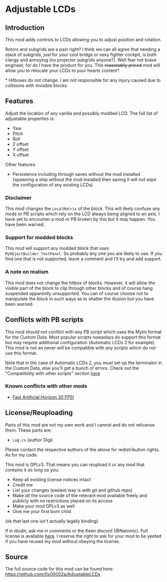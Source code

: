 # Adjustable LCDs

## Introduction

This mod adds controls to LCDs allowing you to adjust position and rotation.


Rotors and subgrids are a pain right? I think we can all agree that needing a
stack of subgrids, just for your cool bridge or sexy fighter cockpit, is both
clangy and annoying (no projector subgrids anyone?). Well fear not brave
engineer, for do I have the product for you. This ~~reasonably priced~~ mod will
allow you to relocate your LCDs to your hearts content\*.

\* Hitboxes do not change. I am not responsible for any injury caused due to
collisions with invisible blocks


## Features

Adjust the location of any vanilla and possibly modded LCD. The full list of
adjustable properties is:

- Yaw
- Pitch
- Roll
- Z offset
- Y offset
- X offset

Other features:

- Persistence including through saves without the mod installed (spawning a ship
  without the mod installed then saving it will not wipe the configuration of
  any existing LCDs)


### Disclaimer

This mod changes the `LocalMatrix` of the block. This will likely confuse any
mods or PB scripts which rely on the LCD always being aligned to an axis. I have
yet to encounter a mod or PB broken by this but it may happen.  You have been
warned.

### Support for modded blocks

This mod will support any modded block that uses `MyObjectBuilder_TextPanel`. So
probably any one you are likely to use. If you find one that is not supported,
leave a comment and I'll try and add support.

### A note on realism

This mod does not change the hitbox of blocks. However, it will allow the
visible part of the block to clip through other blocks and of course hang
suspended apparently unsupported. You can of course choose not to manipulate the
block in such ways as to shatter the illusion but you have been warned.

## Conflicts with PB scripts 

This mod _should not_ conflict with any PB script which uses the MyIni format
for the Custom Data. Most popular scripts nowadays do support this format but
may require additional configuration (Automatic LCDs 2 for example).  This mod
is not an never will be compatible with any scripts which do not use this
format. 

Note that in the case of Automatic LCDs 2, you _must_ set up the terminator in
the Custom Data, else you'll get a bunch of errors. Check out the "Compatibility
with other scripts" section
[here](https://steamcommunity.com/sharedfiles/filedetails/?id=407158161)


### Known conflicts with other mods

- [Fast Artificial Horizon 30 FPS!](https://steamcommunity.com/workshop/filedetails/?id=2217821984)

## License/Reuploading 

Parts of this mod are not my own work and I cannot and do not relicense them.
These parts are:

- `Log.cs` (author Digi)

Please contact the respective authors of the above for redistribution rights. As
for my code:

This mod is GPLv3. That means you can reupload it or any mod that contains it
_as long as_ you:

- Keep all existing license notices intact
- Credit me
- List your changes (easiest way is with git and github repo)
- Make _all_ the source code of the relevant mod available freely and publicly
  with no restrictions placed on its access
- Make your mod GPLv3 as well
- Give me your first born child

(ok that last one isn't actually legally binding)

If in doubt, ask me in comments or the Keen discord (\@Natomic).  Full license
is available
[here](https://github.com/0x00002a/AdjustableLCDs/blob/850d5e4b9309e719b4001ae6f54e7a800ece34c4/LICENSE).
I reserve the right to ask for your mod to be yeeted if you have reused my mod
without obeying the license.


## Source

The full source code for this mod can be found here:
https://github.com/0x00002a/AdjustableLCDs
